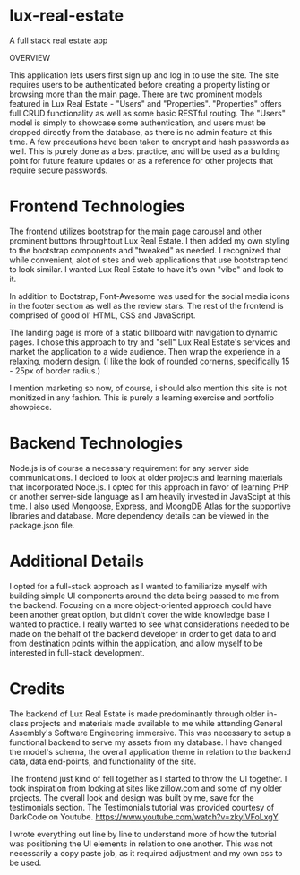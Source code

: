 # lux-real-estate
A full stack real estate app

OVERVIEW

This application lets users first sign up and log in to use the site. The site requires users to be authenticated before creating a property listing or browsing
more than the main page. There are two prominent models featured in Lux Real Estate - "Users" and "Properties". "Properties" offers full CRUD functionality as 
well as some basic RESTful routing. The "Users" model is simply to showcase some authentication, and users must be dropped directly from the database, as there
is no admin feature at this time. A few precautions have been taken to encrypt and hash passwords as well. This is purely done as a best practice, and will be
used as a building point for future feature updates or as a reference for other projects that require secure passwords.

# Frontend Technologies
The frontend utilizes bootstrap for the main page carousel and other prominent buttons throughtout Lux Real Estate. I then added my own styling to the bootstrap
components and "tweaked" as needed. I recognized that while convenient, alot of sites and web applications that use bootstrap tend to look similar. I wanted
Lux Real Estate to have it's own "vibe" and look to it. 

In addition to Bootstrap, Font-Awesome was used for the social media icons in the footer section as well as the review stars. The rest of the frontend is
comprised of good ol' HTML, CSS and JavaScript. 

The landing page is more of a static billboard with navigation to dynamic pages. I chose this approach to try and "sell" Lux Real Estate's services and market the
application to a wide audience. Then wrap the experience in a relaxing, modern design. (I like the look of rounded cornerns, specifically 15 - 25px of border radius.)

I mention marketing so now, of course, i should also mention this site is not monitized in any fashion. This is purely a learning exercise and portfolio showpiece.

# Backend Technologies

Node.js is of course a necessary requirement for any server side communications. I decided to look at older projects and learning materials that incorporated Node.js.
I opted for this approach in favor of learning PHP or another server-side language as I am heavily invested in JavaScipt at this time. I also used Mongoose, Express,
and MoongDB Atlas for the supportive libraries and database. More dependency details can be viewed in the package.json file.

# Additional Details

I opted for a full-stack approach as I wanted to familiarize myself with building simple UI components around the data being passed to me from the backend.
Focusing on a more object-oriented approach could have been another great option, but didn't cover the wide knowledge base I wanted to practice.
I really wanted to see what considerations needed to be made on the behalf of the backend developer in order to get data to and from destination points 
within the application, and allow myself to be interested in full-stack development.

# Credits

The backend of Lux Real Estate is made predominantly through older in-class projects and materials made available to me while attending General Assembly's
Software Engineering immersive. This was necessary to setup a functional backend to serve my assets from my database. I have changed the model's schema,
the overall application theme in relation to the backend data, data end-points, and functionality of the site.

The frontend just kind of fell together as I started to throw the UI together. I took inspiration from looking at sites like zillow.com and some of my older projects.
The overall look and design was built by me, save for the testimonials section. The Testimonials tutorial was provided courtesy of 
DarkCode on Youtube. https://www.youtube.com/watch?v=zkyIVFoLxgY. 

I wrote everything out line by line to understand more of how the tutorial was positioning the UI elements in relation to one another. This was not necessarily a copy
paste job, as it required adjustment and my own css to be used.

 




